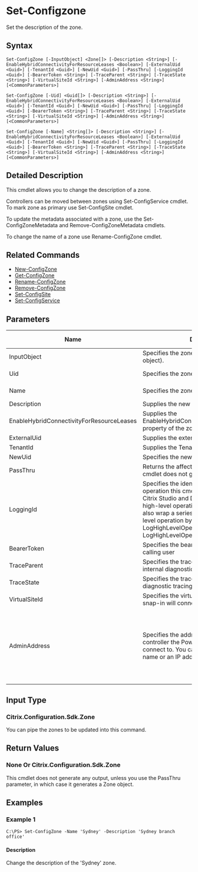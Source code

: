 ﻿
# Set-Configzone
Set the description of the zone.
## Syntax

```
Set-ConfigZone [-InputObject] <Zone[]> [-Description <String>] [-EnableHybridConnectivityForResourceLeases <Boolean>] [-ExternalUid <Guid>] [-TenantId <Guid>] [-NewUid <Guid>] [-PassThru] [-LoggingId <Guid>] [-BearerToken <String>] [-TraceParent <String>] [-TraceState <String>] [-VirtualSiteId <String>] [-AdminAddress <String>] [<CommonParameters>]  
  
Set-ConfigZone [-Uid] <Guid[]> [-Description <String>] [-EnableHybridConnectivityForResourceLeases <Boolean>] [-ExternalUid <Guid>] [-TenantId <Guid>] [-NewUid <Guid>] [-PassThru] [-LoggingId <Guid>] [-BearerToken <String>] [-TraceParent <String>] [-TraceState <String>] [-VirtualSiteId <String>] [-AdminAddress <String>] [<CommonParameters>]  
  
Set-ConfigZone [-Name] <String[]> [-Description <String>] [-EnableHybridConnectivityForResourceLeases <Boolean>] [-ExternalUid <Guid>] [-TenantId <Guid>] [-NewUid <Guid>] [-PassThru] [-LoggingId <Guid>] [-BearerToken <String>] [-TraceParent <String>] [-TraceState <String>] [-VirtualSiteId <String>] [-AdminAddress <String>] [<CommonParameters>]
```

## Detailed Description
This cmdlet allows you to change the description of a zone.

Controllers can be moved between zones using Set-ConfigService cmdlet. To mark zone as primary use Set-ConfigSite cmdlet.

To update the metadata associated with a zone, use the Set-ConfigZoneMetadata and Remove-ConfigZoneMetadata cmdlets.

To change the name of a zone use Rename-ConfigZone cmdlet.


## Related Commands

* [New-ConfigZone](../New-ConfigZone/)
* [Get-ConfigZone](../Get-ConfigZone/)
* [Rename-ConfigZone](../Rename-ConfigZone/)
* [Remove-ConfigZone](../Remove-ConfigZone/)
* [Set-ConfigSite](../Set-ConfigSite/)
* [Set-ConfigService](../Set-ConfigService/)
## Parameters
| Name   | Description | Required? | Pipeline Input | Default Value |
| --- | --- | --- | --- | --- |
| InputObject | Specifies the zone to update (by zone object). | true | true (ByValue) |  |
| Uid | Specifies the zone to update (by Uid). | true | true (ByPropertyName) |  |
| Name | Specifies the zone to update (by name). | true | true (ByPropertyName) |  |
| Description | Supplies the new description. | false | false |  |
| EnableHybridConnectivityForResourceLeases | Supplies the EnableHybridConnectivityForResourceLeases property of the zone | false | false |  |
| ExternalUid | Supplies the external Uid of the zone | false | false |  |
| TenantId | Supplies the Tenant ID of the zone | false | false |  |
| NewUid | Specifies the new uid of the Zone object. | false | false |  |
| PassThru | Returns the affected record. By default, this cmdlet does not generate any output. | false | false | False |
| LoggingId | Specifies the identifier of the high-level operation this cmdlet call forms a part of. Citrix Studio and Director typically create high-level operations. PowerShell scripts can also wrap a series of cmdlet calls in a high-level operation by way of the Start-LogHighLevelOperation and Stop-LogHighLevelOperation cmdlets. | false | false |  |
| BearerToken | Specifies the bearer token assigned to the calling user | false | false |  |
| TraceParent | Specifies the trace parent assigned for internal diagnostic tracing use | false | false |  |
| TraceState | Specifies the trace state assigned for internal diagnostic tracing use | false | false |  |
| VirtualSiteId | Specifies the virtual site the PowerShell snap-in will connect to. | false | false |  |
| AdminAddress | Specifies the address of a XenDesktop controller the PowerShell snap-in will connect to. You can provide this as a host name or an IP address. | false | false | Localhost. Once a value is provided by any cmdlet, this value becomes the default. |

## Input Type

### Citrix.Configuration.Sdk.Zone
You can pipe the zones to be updated into this command.
## Return Values

### None Or Citrix.Configuration.Sdk.Zone
This cmdlet does not generate any output, unless you use the PassThru parameter, in which case it generates a Zone object.
## Examples

### Example 1

```
C:\PS> Set-ConfigZone -Name 'Sydney' -Description 'Sydney branch office'
```

#### Description
Change the description of the 'Sydney' zone.
